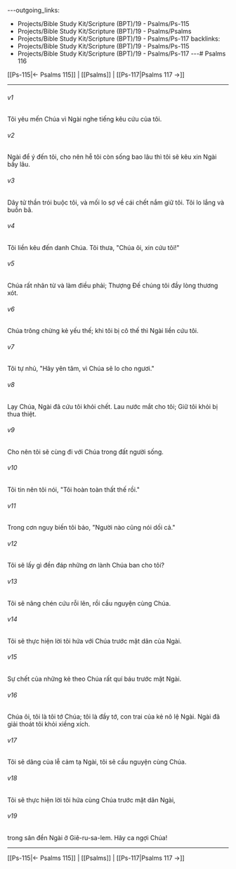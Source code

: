 ---outgoing_links:
  - Projects/Bible Study Kit/Scripture (BPT)/19 - Psalms/Ps-115
  - Projects/Bible Study Kit/Scripture (BPT)/19 - Psalms/Psalms
  - Projects/Bible Study Kit/Scripture (BPT)/19 - Psalms/Ps-117
backlinks:
  - Projects/Bible Study Kit/Scripture (BPT)/19 - Psalms/Ps-115
  - Projects/Bible Study Kit/Scripture (BPT)/19 - Psalms/Ps-117
---# Psalms 116

[[Ps-115|← Psalms 115]] | [[Psalms]] | [[Ps-117|Psalms 117 →]]
***



###### v1 
Tôi yêu mến Chúa vì Ngài nghe tiếng kêu cứu của tôi. 

###### v2 
Ngài để ý đến tôi, cho nên hễ tôi còn sống bao lâu thì tôi sẽ kêu xin Ngài bấy lâu. 

###### v3 
Dây tử thần trói buộc tôi, và mối lo sợ về cái chết nắm giữ tôi. Tôi lo lắng và buồn bã. 

###### v4 
Tôi liền kêu đến danh Chúa. Tôi thưa, "Chúa ôi, xin cứu tôi!" 

###### v5 
Chúa rất nhân từ và làm điều phải; Thượng Đế chúng tôi đầy lòng thương xót. 

###### v6 
Chúa trông chừng kẻ yếu thế; khi tôi bị cô thế thì Ngài liền cứu tôi. 

###### v7 
Tôi tự nhủ, "Hãy yên tâm, vì Chúa sẽ lo cho ngươi." 

###### v8 
Lạy Chúa, Ngài đã cứu tôi khỏi chết. Lau nước mắt cho tôi; Giữ tôi khỏi bị thua thiệt. 

###### v9 
Cho nên tôi sẽ cùng đi với Chúa trong đất người sống. 

###### v10 
Tôi tin nên tôi nói, "Tôi hoàn toàn thất thế rồi." 

###### v11 
Trong cơn nguy biến tôi bảo, "Người nào cũng nói dối cả." 

###### v12 
Tôi sẽ lấy gì đền đáp những ơn lành Chúa ban cho tôi? 

###### v13 
Tôi sẽ nâng chén cứu rỗi lên, rồi cầu nguyện cùng Chúa. 

###### v14 
Tôi sẽ thực hiện lời tôi hứa với Chúa trước mặt dân của Ngài. 

###### v15 
Sự chết của những kẻ theo Chúa rất quí báu trước mặt Ngài. 

###### v16 
Chúa ôi, tôi là tôi tớ Chúa; tôi là đầy tớ, con trai của kẻ nô lệ Ngài. Ngài đã giải thoát tôi khỏi xiềng xích. 

###### v17 
Tôi sẽ dâng của lễ cảm tạ Ngài, tôi sẽ cầu nguyện cùng Chúa. 

###### v18 
Tôi sẽ thực hiện lời tôi hứa cùng Chúa trước mặt dân Ngài, 

###### v19 
trong sân đền Ngài ở Giê-ru-sa-lem. Hãy ca ngợi Chúa!

***
[[Ps-115|← Psalms 115]] | [[Psalms]] | [[Ps-117|Psalms 117 →]]
